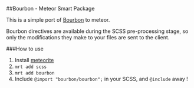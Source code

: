 ##Bourbon - Meteor Smart Package

This is a simple port of [Bourbon](https://github.com/thoughtbot/bourbon) to meteor.

Bourbon directives are available during the SCSS pre-processing stage, so only the modifications they make to your files are sent to the client.

###How to use

1. Install [meteorite](https://github.com/oortcloud/meteorite)
2. `mrt add scss`
3. `mrt add bourbon`
4. Include `@import "bourbon/bourbon";` in your SCSS, and `@include` away !


